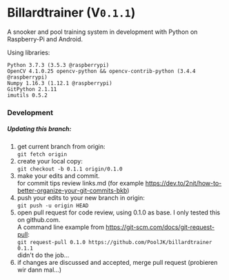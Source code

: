 # Billardtrainer (V`0.1.1`)
A snooker and pool training system in development with Python on Raspberry-Pi and Android.

Using libraries:  
```
Python 3.7.3 (3.5.3 @raspberrypi)
OpenCV 4.1.0.25 opencv-python && opencv-contrib-python (3.4.4 @raspberrypi)
Numpy 1.16.3 (1.12.1 @raspberrypi)
GitPython 2.1.11
imutils 0.5.2
```

### Development

##### Updating this branch:

1. get current branch from origin:  
`git fetch origin`
2. create your local copy:  
`git checkout -b 0.1.1 origin/0.1.0`
3. make your edits and commit.  
for commit tips review links.md (for example https://dev.to/2nit/how-to-better-organize-your-git-commits-bkb)
4. push your edits to your new branch in origin:  
`git push -u origin HEAD`
5. open pull request for code review, using 0.1.0 as base. I only tested this on github.com.  
A command line example from https://git-scm.com/docs/git-request-pull:  
`git request-pull 0.1.0 https://github.com/PoolJK/billardtrainer 0.1.1`  
didn't do the job...
6. if changes are discussed and accepted, merge pull request (probieren wir dann mal...)
